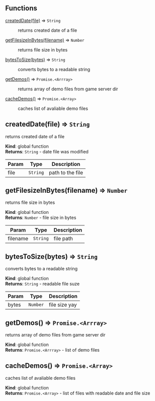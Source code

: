 ## Functions

<dl>
<dt><a href="#createdDate">createdDate(file)</a> ⇒ <code>String</code></dt>
<dd><p>returns created date of a file</p>
</dd>
<dt><a href="#getFilesizeInBytes">getFilesizeInBytes(filename)</a> ⇒ <code>Number</code></dt>
<dd><p>returns file size in bytes</p>
</dd>
<dt><a href="#bytesToSize">bytesToSize(bytes)</a> ⇒ <code>String</code></dt>
<dd><p>converts bytes to a readable string</p>
</dd>
<dt><a href="#getDemos">getDemos()</a> ⇒ <code>Promise.&lt;Arrray&gt;</code></dt>
<dd><p>returns array of demo files from game server dir</p>
</dd>
<dt><a href="#cacheDemos">cacheDemos()</a> ⇒ <code>Promise.&lt;Array&gt;</code></dt>
<dd><p>caches list of avaliable demo files</p>
</dd>
</dl>

<a name="createdDate"></a>

## createdDate(file) ⇒ <code>String</code>
returns created date of a file

**Kind**: global function  
**Returns**: <code>String</code> - date file was modified  

| Param | Type | Description |
| --- | --- | --- |
| file | <code>String</code> | path to the file |

<a name="getFilesizeInBytes"></a>

## getFilesizeInBytes(filename) ⇒ <code>Number</code>
returns file size in bytes

**Kind**: global function  
**Returns**: <code>Number</code> - file size in bytes  

| Param | Type | Description |
| --- | --- | --- |
| filename | <code>String</code> | file path |

<a name="bytesToSize"></a>

## bytesToSize(bytes) ⇒ <code>String</code>
converts bytes to a readable string

**Kind**: global function  
**Returns**: <code>String</code> - readable file suze  

| Param | Type | Description |
| --- | --- | --- |
| bytes | <code>Number</code> | file size yay |

<a name="getDemos"></a>

## getDemos() ⇒ <code>Promise.&lt;Arrray&gt;</code>
returns array of demo files from game server dir

**Kind**: global function  
**Returns**: <code>Promise.&lt;Arrray&gt;</code> - list of demo files  
<a name="cacheDemos"></a>

## cacheDemos() ⇒ <code>Promise.&lt;Array&gt;</code>
caches list of avaliable demo files

**Kind**: global function  
**Returns**: <code>Promise.&lt;Array&gt;</code> - list of files with readable date and file size  

